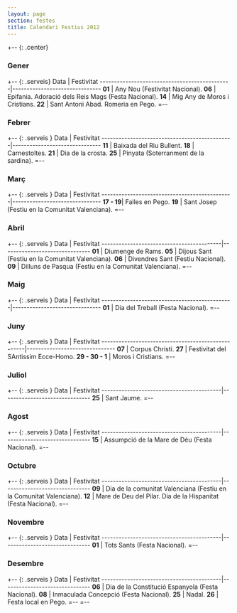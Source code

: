 ```yaml
---
layout: page
section: festes
title: Calendari Festius 2012
---
```

+-- {: .center}
### Gener
+-- {: .serveis}
Data                                          | Festivitat
----------------------------------------------|-------------------------------
**<time datetime="2012-01-01">01</time>**     | Any Nou (Festivitat Nacional).
**<time datetime="2012-01-06">06</time>**     | Epifania. Adoració dels Reis Mags (Festa Nacional).
**<time datetime="2012-01-14">14</time>**     | Mig Any de Moros i Cristians.
**<time datetime="2012-01-22">22</time>**     | Sant Antoni Abad. Romeria en Pego.
=--

### Febrer
+-- {: .serveis }
Data                                          | Festivitat
----------------------------------------------|-------------------------------
**<time datetime="2012-02-11">11</time>**     | Baixada del Riu Bullent.
**<time datetime="2012-02-18">18</time>**     | Carnestoltes.
**<time datetime="2012-02-21">21</time>**     | Dia de la crosta.
**<time datetime="2012-02-25">25</time>**     | Pinyata (Soterranment de la sardina).
=--

### Març
+-- {: .serveis }
Data                                          | Festivitat
----------------------------------------------|-------------------------------
**<time datetime="2012-03-17">17 - 19</time>**| Falles en Pego.
**<time datetime="2012-03-19">19</time>**     | Sant Josep (Festiu en la Comunitat Valenciana).
=--

### Abril
+-- {: .serveis }
Data                                      | Festivitat
------------------------------------------|-------------------------------
**<time datetime="2012-04-01">01</time>** | Diumenge de Rams.
**<time datetime="2012-04-05">05</time>** | Dijous Sant (Festiu en la Comunitat Valenciana).
**<time datetime="2012-04-06">06</time>** | Divendres Sant (Festiu Nacional).
**<time datetime="2012-04-09">09</time>** | Dilluns de Pasqua (Festiu en la Comunitat Valenciana).
=--

### Maig
+-- {: .serveis }
Data                                          | Festivitat
----------------------------------------------|-------------------------------
**<time datetime="2012-05-01">01</time>**     | Dia del Treball (Festa Nacional).
=--

### Juny
+-- {: .serveis }
Data                                               | Festivitat
---------------------------------------------------|-------------------------------
**<time datetime="2012-06-07">07</time>**          | Corpus Christi.
**<time datetime="2012-06-27">27</time>**          | Festivitat del SAntissim Ecce-Homo.
**<time datetime="2012-06-29">29 - 30 - 1</time>** | Moros i Cristians.
=--

### Juliol
+-- {: .serveis }
Data                                      | Festivitat
------------------------------------------|-------------------------------
**<time datetime="2012-07-25">25</time>** | Sant Jaume.
=--

### Agost
+-- {: .serveis }
Data                                      | Festivitat
------------------------------------------|-------------------------------
**<time datetime="2012-08-15">15</time>** | Assumpció de la Mare de Déu (Festa Nacional).
=--

### Octubre
+-- {: .serveis }
Data                                      | Festivitat
------------------------------------------|-------------------------------
**<time datetime="2012-10-09">09</time>** | Dia de la comunitat Valenciana (Festiu en la Comunitat Valenciana).
**<time datetime="2012-10-12">12</time>** | Mare de Deu del Pilar. Dia de la Hispanitat (Festa Nacional).
=--

### Novembre
+-- {: .serveis }
Data                                      | Festivitat
------------------------------------------|-------------------------------
**<time datetime="2012-11-01">01</time>** | Tots Sants (Festa Nacional).
=--

### Desembre
+-- {: .serveis }
Data                                      | Festivitat
------------------------------------------|-------------------------------
**<time datetime="2012-12-06">06</time>** | Dia de la Constitució Espanyola (Festa Nacional).
**<time datetime="2012-12-08">08</time>** | Inmaculada Concepció (Festa Nacional).
**<time datetime="2012-12-25">25</time>** | Nadal.
**<time datetime="2012-12-26">26</time>** | Festa local en Pego.
=--
=--